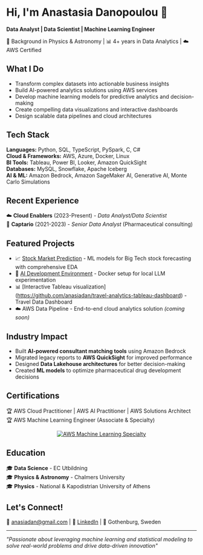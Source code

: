 # Hi, I'm Anastasia Danopoulou 👋

**Data Analyst | Data Scientist | Machine Learning Engineer**

🔬 Background in Physics & Astronomy | 📊 4+ years in Data Analytics | ☁️ AWS Certified

## What I Do
- Transform complex datasets into actionable business insights
- Build AI-powered analytics solutions using AWS services
- Develop machine learning models for predictive analytics and decision-making
- Create compelling data visualizations and interactive dashboards
- Design scalable data pipelines and cloud architectures

## Tech Stack
**Languages:** Python, SQL, TypeScript, PySpark, C, C#  
**Cloud & Frameworks:** AWS, Azure, Docker, Linux  
**BI Tools:** Tableau, Power BI, Looker, Amazon QuickSight  
**Databases:** MySQL, Snowflake, Apache Iceberg  
**AI & ML:** Amazon Bedrock, Amazon SageMaker AI, Generative AI, Monte Carlo Simulations  

## Recent Experience
☁️ **Cloud Enablers** (2023-Present) - *Data Analyst/Data Scientist*  
🧬 **Captario** (2021-2023) - *Senior Data Analyst* (Pharmaceutical consulting)  

## Featured Projects
- 📈 [Stock Market Prediction](https://github.com/anasiadan/Stock-Market-Prediction-Project) - ML models for Big Tech stock forecasting with comprehensive EDA
- 🤖 [AI Development Environment](https://github.com/anasiadan/ollama-jupyter-devcontainer) - Docker setup for local LLM experimentation
- 📊 [Interactive Tableau visualization] (https://github.com/anasiadan/travel-analytics-tableau-dashboard) - Travel Data Dashboard
- ☁️ AWS Data Pipeline - End-to-end cloud analytics solution *(coming soon)*

## Industry Impact
- Built **AI-powered consultant matching tools** using Amazon Bedrock
- Migrated legacy reports to **AWS QuickSight** for improved performance
- Designed **Data Lakehouse architectures** for better decision-making
- Created **ML models** to optimize pharmaceutical drug development decisions

## Certifications
🏆 AWS Cloud Practitioner | AWS AI Practitioner | AWS Solutions Architect  
🏆 AWS Machine Learning Engineer (Associate & Specialty)

<div align="center">
  
[![AWS Machine Learning Specialty](https://images.credly.com/size/340x340/images/778bde6c-ad1c-4312-ac33-2fa40d50a147/image.png)]((https://www.credly.com/badges/a418772f-5cd4-4560-8f9a-0481bef1c772/public_url))

</div>

## Education
🎓 **Data Science** - EC Utbildning  
🎓 **Physics & Astronomy** - Chalmers University  
🎓 **Physics** - National & Kapodistrian University of Athens 

## Let's Connect!
📧 [anasiadan@gmail.com](mailto:anasiadan@gmail.com) | 💼 [LinkedIn](https://linkedin.com/in/a-danopoulou) | 📍 Gothenburg, Sweden

---
*"Passionate about leveraging machine learning and statistical modeling to solve real-world problems and drive data-driven innovation"*
